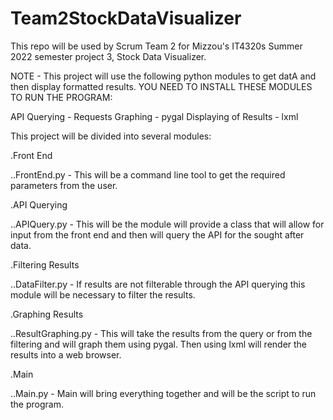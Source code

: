 # Team2StockDataVisualizer

This repo will be used by Scrum Team 2 for Mizzou's IT4320s Summer 2022 semester project 3, Stock Data Visualizer. 

NOTE - This project will use the following python modules to get datA and then display formatted results. YOU NEED TO INSTALL THESE MODULES TO RUN THE PROGRAM:

API Querying - Requests
Graphing - pygal
Displaying of Results - lxml



This project will be divided into several modules: 

.Front End

  ..FrontEnd.py - This will be a command line tool to get the required parameters from the user. 
  
.API Querying 

  ..APIQuery.py - This will be the module will provide a class that will allow for input from the front end and then will query the API for the sought after data. 
  
.Filtering Results

  ..DataFilter.py - If results are not filterable through the API querying this module will be necessary to filter the results. 
  
.Graphing Results

  ..ResultGraphing.py - This will take the results from the query or from the filtering and will graph them using pygal. Then using lxml will render the results into a web browser. 
  
.Main

  ..Main.py - Main will bring everything together and will be the script to run the program.  
